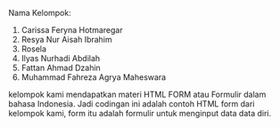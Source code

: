 Nama Kelompok:
1. Carissa Feryna Hotmaregar 
2. Resya Nur Aisah Ibrahim
3. Rosela
4. Ilyas Nurhadi Abdilah 
5. Fattan Ahmad Dzahin
6. Muhammad Fahreza Agrya Maheswara

kelompok kami mendapatkan materi HTML FORM atau Formulir dalam bahasa Indonesia. Jadi codingan ini adalah contoh HTML form dari kelompok kami, form itu adalah formulir untuk menginput data data diri.
